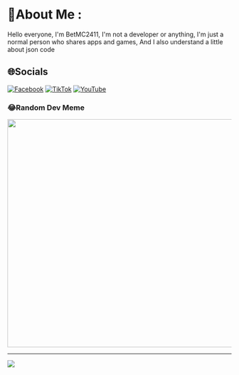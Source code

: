 # 💫About Me :
Hello everyone, I'm BetMC2411, I'm not a developer or anything, I'm just a normal person who shares apps and games, And I also understand a little about json code

## 🌐Socials
[![Facebook](https://img.shields.io/badge/Facebook-%231877F2.svg?logo=Facebook&logoColor=white)](https://facebook.com/duong.truongthanh.3551) [![TikTok](https://img.shields.io/badge/TikTok-%23000000.svg?logo=TikTok&logoColor=white)](https://tiktok.com/@betmc2411) [![YouTube](https://img.shields.io/badge/YouTube-%23FF0000.svg?logo=YouTube&logoColor=white)](https://youtube.com/c/betmc2411)

### 😂Random Dev Meme
<img src="https://github.com/BetMC2411/BetMC_Minecraft_Archive/raw/refs/heads/main/received_849206696740194.mp4" width="512px"/>

---
[![](https://visitcount.itsvg.in/api?id=BetMC2411&icon=0&color=0)](https://visitcount.itsvg.in)

